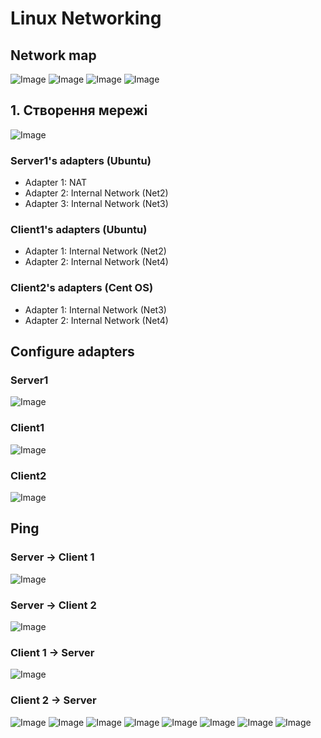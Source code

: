 # Linux Networking

## Network map
![Image](./screenshots/task.png)
![Image](./screenshots/task2.png)
![Image](./screenshots/task3.png)
![Image](./screenshots/task4.png)

## 1. Створення мережі
![Image](./screenshots/net_struct.png)
### Server1's adapters (Ubuntu)
- Adapter 1: NAT
- Adapter 2: Internal Network (Net2)
- Adapter 3: Internal Network (Net3)
### Client1's adapters (Ubuntu)
- Adapter 1: Internal Network (Net2)
- Adapter 2: Internal Network (Net4)
### Client2's adapters (Cent OS)
- Adapter 1: Internal Network (Net3)
- Adapter 2: Internal Network (Net4)

## Configure adapters
### Server1
![Image](./screenshots/server_netplan.png)

### Client1
![Image](./screenshots/client1_netplan.png)

### Client2
![Image](./screenshots/client2_netplan.png)

## Ping
### Server -> Client 1
![Image](./screenshots/ping_server_client1.png)
### Server -> Client 2
![Image](./screenshots/ping_server_client2.png)
### Client 1 -> Server
![Image](./screenshots/ping_client1_server.png)
### Client 2 -> Server
![Image](./screenshots/ping_client2_server.png)
![Image](./screenshots)
![Image](./screenshots)
![Image](./screenshots)
![Image](./screenshots)
![Image](./screenshots)
![Image](./screenshots)
![Image](./screenshots)